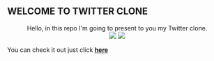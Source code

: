## WELCOME TO TWITTER CLONE

<p align="center">
Hello, in this repo I'm going to present to you my Twitter clone.
<br>

<img src="https://user-images.githubusercontent.com/81870370/146652423-396239fe-2c86-436f-b32d-bd4c92fc0a47.JPG" />
<img src="img/2.jpeg" />

</p>



You can check it out just click **[here](https://twittercloneaugustya7.web.app/)**

